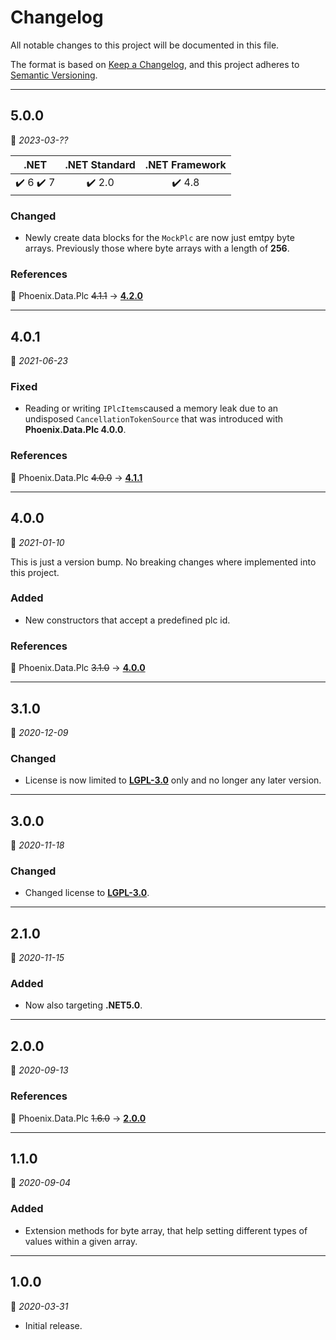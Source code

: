 ﻿# Changelog

All notable changes to this project will be documented in this file.

The format is based on [Keep a Changelog](https://keepachangelog.com/en/1.0.0/), and this project adheres to [Semantic Versioning](https://semver.org/spec/v2.0.0.html).
___

## 5.0.0

:calendar: _2023-03-??_

|                   .NET                    |     .NET Standard      |     .NET Framework     |
| :---------------------------------------: | :--------------------: | :--------------------: |
| :heavy_check_mark: 6 :heavy_check_mark: 7 | :heavy_check_mark: 2.0 | :heavy_check_mark: 4.8 |

### Changed

- Newly create data blocks for the `MockPlc` are now just emtpy byte arrays. Previously those where byte arrays with a length of **256**.

### References

:large_blue_circle: Phoenix.Data.Plc ~~4.1.1~~ → [**4.2.0**](..\..\Plc\⬙\CHANGELOG.md)
___

## 4.0.1

:calendar: _2021-06-23_

### Fixed

- Reading or writing `IPlcItems`caused a memory leak due to an undisposed `CancellationTokenSource` that was introduced with **Phoenix.Data.Plc 4.0.0**.

### References

:large_blue_circle: Phoenix.Data.Plc ~~4.0.0~~ → [**4.1.1**](..\..\Plc\⬙\CHANGELOG.md)
___

## 4.0.0

:calendar: _2021-01-10_

This is just a version bump. No breaking changes where implemented into this project.

### Added

- New constructors that accept a predefined plc id.

### References

:large_blue_circle: Phoenix.Data.Plc ~~3.1.0~~ → [**4.0.0**](..\..\Plc\⬙\CHANGELOG.md)
___

## 3.1.0

:calendar: _2020-12-09_

### Changed

- License is now limited to [**LGPL-3.0**](https://www.gnu.org/licenses/lgpl-3.0.html) only and no longer any later version.
___

## 3.0.0

:calendar: _2020-11-18_

### Changed

- Changed license to [**LGPL-3.0**](https://www.gnu.org/licenses/lgpl-3.0.html).
___

## 2.1.0

:calendar: _2020-11-15_

### Added

- Now also targeting **.NET5.0**.
___

## 2.0.0

:calendar: _2020-09-13_

### References

:large_blue_circle: Phoenix.Data.Plc ~~1.6.0~~ → [**2.0.0**](..\..\Plc\⬙\CHANGELOG.md)
___

## 1.1.0

:calendar: _2020-09-04_

### Added

- Extension methods for byte array, that help setting different types of values within a given array.
___

## 1.0.0

:calendar: _2020-03-31_

- Initial release.